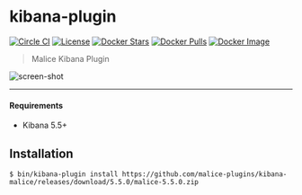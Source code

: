 kibana-plugin
=============

[![Circle CI](https://circleci.com/gh/malice-plugins/kibana-malice.png?style=shield)](https://circleci.com/gh/malice-plugins/kibana-malice) [![License](http://img.shields.io/:license-mit-blue.svg)](http://doge.mit-license.org) [![Docker Stars](https://img.shields.io/docker/stars/malice/kibana.svg)](https://store.docker.com/community/images/malice/kibana) [![Docker Pulls](https://img.shields.io/docker/pulls/malice/kibana.svg)](https://store.docker.com/community/images/malice/kibana) [![Docker Image](https://img.shields.io/badge/docker%20image-945MB-blue.svg)](https://store.docker.com/community/images/malice/kibana)

> Malice Kibana Plugin

![screen-shot](hhttps://github.com/malice-plugins/kibana-malice/raw/master/docs/screen-shot.png)

---

#### Requirements

-	Kibana 5.5+

Installation
------------

```
$ bin/kibana-plugin install https://github.com/malice-plugins/kibana-malice/releases/download/5.5.0/malice-5.5.0.zip
```
